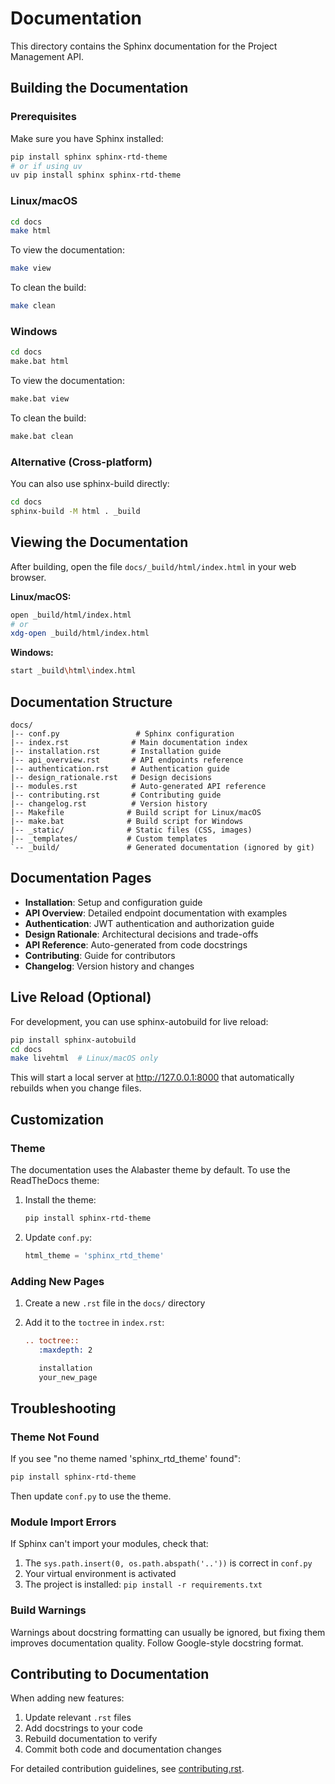 # Documentation

This directory contains the Sphinx documentation for the Project Management API.

## Building the Documentation

### Prerequisites

Make sure you have Sphinx installed:

```bash
pip install sphinx sphinx-rtd-theme
# or if using uv
uv pip install sphinx sphinx-rtd-theme
```

### Linux/macOS

```bash
cd docs
make html
```

To view the documentation:

```bash
make view
```

To clean the build:

```bash
make clean
```

### Windows

```bash
cd docs
make.bat html
```

To view the documentation:

```bash
make.bat view
```

To clean the build:

```bash
make.bat clean
```

### Alternative (Cross-platform)

You can also use sphinx-build directly:

```bash
cd docs
sphinx-build -M html . _build
```

## Viewing the Documentation

After building, open the file `docs/_build/html/index.html` in your web browser.

**Linux/macOS:**

```bash
open _build/html/index.html
# or
xdg-open _build/html/index.html
```

**Windows:**

```bash
start _build\html\index.html
```

## Documentation Structure

```text
docs/
|-- conf.py                 # Sphinx configuration
|-- index.rst              # Main documentation index
|-- installation.rst       # Installation guide
|-- api_overview.rst       # API endpoints reference
|-- authentication.rst     # Authentication guide
|-- design_rationale.rst   # Design decisions
|-- modules.rst            # Auto-generated API reference
|-- contributing.rst       # Contributing guide
|-- changelog.rst          # Version history
|-- Makefile              # Build script for Linux/macOS
|-- make.bat              # Build script for Windows
|-- _static/              # Static files (CSS, images)
|-- _templates/           # Custom templates
`-- _build/               # Generated documentation (ignored by git)
```

## Documentation Pages

- **Installation**: Setup and configuration guide
- **API Overview**: Detailed endpoint documentation with examples
- **Authentication**: JWT authentication and authorization guide
- **Design Rationale**: Architectural decisions and trade-offs
- **API Reference**: Auto-generated from code docstrings
- **Contributing**: Guide for contributors
- **Changelog**: Version history and changes

## Live Reload (Optional)

For development, you can use sphinx-autobuild for live reload:

```bash
pip install sphinx-autobuild
cd docs
make livehtml  # Linux/macOS only
```

This will start a local server at <http://127.0.0.1:8000> that automatically rebuilds when you change files.

## Customization

### Theme

The documentation uses the Alabaster theme by default. To use the ReadTheDocs theme:

1. Install the theme:

   ```bash
   pip install sphinx-rtd-theme
   ```

2. Update `conf.py`:

   ```python
   html_theme = 'sphinx_rtd_theme'
   ```

### Adding New Pages

1. Create a new `.rst` file in the `docs/` directory
2. Add it to the `toctree` in `index.rst`:

   ```rst
   .. toctree::
      :maxdepth: 2

      installation
      your_new_page
   ```

## Troubleshooting

### Theme Not Found

If you see "no theme named 'sphinx_rtd_theme' found":

```bash
pip install sphinx-rtd-theme
```

Then update `conf.py` to use the theme.

### Module Import Errors

If Sphinx can't import your modules, check that:

1. The `sys.path.insert(0, os.path.abspath('..'))` is correct in `conf.py`
2. Your virtual environment is activated
3. The project is installed: `pip install -r requirements.txt`

### Build Warnings

Warnings about docstring formatting can usually be ignored, but fixing them improves documentation quality. Follow Google-style docstring format.

## Contributing to Documentation

When adding new features:

1. Update relevant `.rst` files
2. Add docstrings to your code
3. Rebuild documentation to verify
4. Commit both code and documentation changes

For detailed contribution guidelines, see [contributing.rst](contributing.rst).
